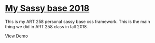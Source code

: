 # [My Sassy base 2018](https://johndoenma.github.io/mysassybase-2018/)
This is my ART 258 personal sassy base css framework. This is the main thing we did in ART 258 class in fall 2018.

[View Demo](https://johndoenma.github.io/mysassybase-2018/)
